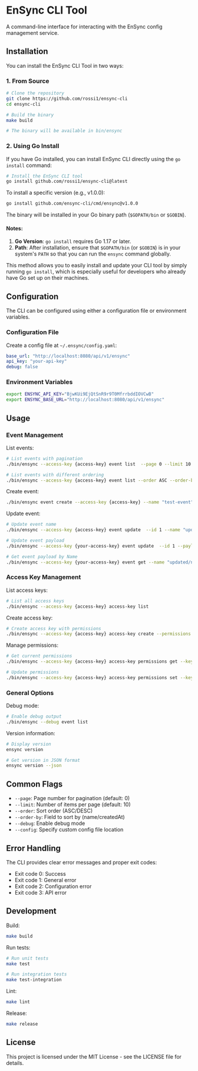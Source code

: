 # EnSync CLI Tool

A command-line interface for interacting with the EnSync config management service.

## Installation

You can install the EnSync CLI Tool in two ways:

### 1. From Source
```bash
# Clone the repository
git clone https://github.com/rossi1/ensync-cli
cd ensync-cli

# Build the binary
make build

# The binary will be available in bin/ensync
```

### 2. Using Go Install
If you have Go installed, you can install EnSync CLI directly using the `go install` command:
 
```bash
# Install the EnSync CLI tool
go install github.com/rossi1/ensync-cli@latest
```

To install a specific version (e.g., v1.0.0):

```bash
go install github.com/ensync-cli/cmd/ensync@v1.0.0
```

The binary will be installed in your Go binary path (`$GOPATH/bin` or `$GOBIN`).

#### Notes:
1. **Go Version**: `go install` requires Go 1.17 or later.
2. **Path**: After installation, ensure that `$GOPATH/bin` (or `$GOBIN`) is in your system's `PATH` so that you can run the `ensync` command globally.

This method allows you to easily install and update your CLI tool by simply running `go install`, which is especially useful for developers who already have Go set up on their machines.

## Configuration

The CLI can be configured using either a configuration file or environment variables.

### Configuration File
Create a config file at `~/.ensync/config.yaml`:

```yaml
base_url: "http://localhost:8080/api/v1/ensync"
api_key: "your-api-key"
debug: false
```

### Environment Variables
```bash
export ENSYNC_API_KEY="BjwKUi9EjQtSnR9r9T0MfrrbddIOVCwB"
export ENSYNC_BASE_URL="http://localhost:8080/api/v1/ensync"
```

## Usage

### Event Management

List events:
```bash
# List events with pagination
./bin/ensync --access-key {access-key} event list  --page 0 --limit 10 --order DESC --order-by createdAt

# List events with different ordering
./bin/ensync --access-key {access-key} event list --order ASC --order-by name
```

Create event:
```bash
./bin/ensync event create --access-key {access-key} --name "test-event" --payload '{"key":"value","another":"data"}'
```

Update event:
```bash
# Update event name
./bin/ensync --access-key {access-key} event update  --id 1 --name "updated/name/name"

# Update event payload
./bin/ensync --access-key {your-access-key} event update  --id 1 --payload '{"key":"new-value"}'

# Get event payload by Name
./bin/ensync --access-key {your-access-key} event get --name "updated/name/name"
```

### Access Key Management

List access keys:
```bash
# List all access keys
./bin/ensync --access-key {access-key} access-key list 
```

Create access key:
```bash
# Create access key with permissions
./bin/ensync --access-key {access-key} access-key create --permissions '{"send": ["event1"], "receive": ["event2"]}'
```

Manage permissions:
```bash
# Get current permissions
./bin/ensync --access-key {access-key} access-key permissions get --key {access-key}

# Update permissions
./bin/ensync --access-key {access-key} access-key permissions set --key {access-key} --permissions '{"send": ["event1"], "receive": ["event2"]}'
```

### General Options

Debug mode:
```bash
# Enable debug output
./bin/ensync --debug event list
```

Version information:
```bash
# Display version
ensync version

# Get version in JSON format
ensync version --json
```

## Common Flags

- `--page`: Page number for pagination (default: 0)
- `--limit`: Number of items per page (default: 10)
- `--order`: Sort order (ASC/DESC)
- `--order-by`: Field to sort by (name/createdAt)
- `--debug`: Enable debug mode
- `--config`: Specify custom config file location

## Error Handling

The CLI provides clear error messages and proper exit codes:
- Exit code 0: Success
- Exit code 1: General error
- Exit code 2: Configuration error
- Exit code 3: API error

## Development

Build:
```bash
make build
```

Run tests:
```bash
# Run unit tests
make test

# Run integration tests
make test-integration
```

Lint:
```bash
make lint
```

Release:
```bash
make release
```

## License

This project is licensed under the MIT License - see the LICENSE file for details.
